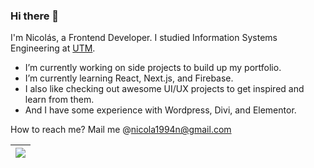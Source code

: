 ### Hi there 👋

<!--
I'm Nicolás, I study Information Systems Engineering at <a style="color:#64ffda" href="https://utm.edu.ec/">Universidad Técnica de Manabí</a>. I'm currently working on my theses and on my spare time I'm honing my web development skills and learning a bit of UX/UI design.
-->

I'm Nicolás, a Frontend Developer. I studied Information Systems Engineering at [UTM](https://www.utm.edu.ec/).


- I’m currently working on side projects to build up my portfolio.
- I’m currently learning React, Next.js, and Firebase.
- I also like checking out awesome UI/UX projects to get inspired and learn from them.
- And I have some experience with Wordpress, Divi, and Elementor.

How to reach me? Mail me @[nicola1994n@gmail.com](mailto:nicola1994n@gmail.com?subject=I+saw+your+github+profile+and+I'm+interested+in+you+for+...) 


<!--
**ichiklaus/ichiklaus** is a ✨ _special_ ✨ repository because its `README.md` (this file) appears on your GitHub profile.

Here are some ideas to get you started:

- 🔭 I’m currently working on side projects to build up my portfolio.
- 🌱 I’m currently learning React.
- 📫 How to reach me: nicola1994n@gmail.com
-->


| <a href="https://github.com/ichiklaus/github-readme-stats"><img align="center" src="https://github-readme-stats.vercel.app/api/top-langs/?username=ichiklaus&langs_count=8&layout=compact&bg_color=DEG,22272e,22272e&text_color=ccd6f6&title_color=64ffda&exclude_repo=JPMC-tech-task-1-py3&hide_border=true" /></a> |
| ------------- | 
